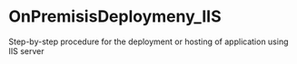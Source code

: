 # OnPremisisDeploymeny_IIS
Step-by-step procedure for the deployment or hosting of application using IIS server
